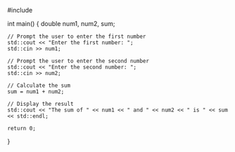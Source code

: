 #include <iostream>

int main() {
    double num1, num2, sum;

    // Prompt the user to enter the first number
    std::cout << "Enter the first number: ";
    std::cin >> num1;

    // Prompt the user to enter the second number
    std::cout << "Enter the second number: ";
    std::cin >> num2;

    // Calculate the sum
    sum = num1 + num2;

    // Display the result
    std::cout << "The sum of " << num1 << " and " << num2 << " is " << sum << std::endl;

    return 0;
}
